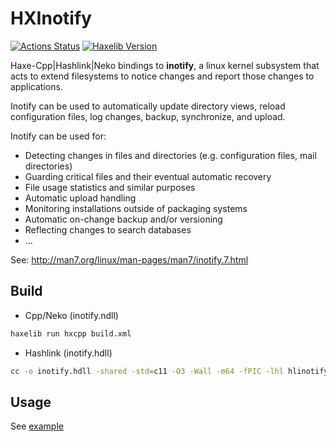 
# HXInotify

[![Actions Status](https://github.com/tong/hxinotify/workflows/CI/badge.svg)](https://github.com/tong/hxinotify) [![Haxelib Version](https://img.shields.io/github/tag/tong/hxinotify.svg?style=flat-square&colorA=EA8220&colorB=FBC707&label=haxelib)](http://lib.haxe.org/p/inotify/)

Haxe-Cpp|Hashlink|Neko bindings to **inotify**, a linux kernel subsystem that acts to extend filesystems to notice changes and report those changes to applications.


Inotify can be used to automatically update directory views, reload configuration files, log changes, backup, synchronize, and upload.

Inotify can be used for:
 * Detecting changes in files and directories (e.g. configuration files, mail directories)
 * Guarding critical files and their eventual automatic recovery
 * File usage statistics and similar purposes
 * Automatic upload handling
 * Monitoring installations outside of packaging systems
 * Automatic on-change backup and/or versioning
 * Reflecting changes to search databases
 * …

See: http://man7.org/linux/man-pages/man7/inotify.7.html


## Build

- Cpp/Neko (inotify.ndll)
```sh
haxelib run hxcpp build.xml
```

- Hashlink (inotify.hdll)
```sh
cc -o inotify.hdll -shared -std=c11 -O3 -Wall -m64 -fPIC -lhl hlinotify.c
```

## Usage

See [example](https://github.com/tong/hxinotify/blob/master/example/App.hx)
